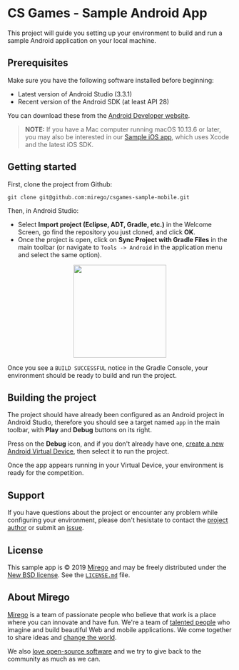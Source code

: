 # CS Games - Sample Android App

This project will guide you setting up your environment to build and run a sample Android application on your local machine.

## Prerequisites

Make sure you have the following software installed before beginning:

- Latest version of Android Studio (3.3.1)
- Recent version of the Android SDK (at least API 28)

You can download these from the [Android Developer website](http://developer.android.com/sdk/index.html).

> **NOTE:** If you have a Mac computer running macOS 10.13.6 or later, you may also be interested in our [Sample iOS app](https://github.com/mirego/csgames-sample-mobile/blob/master/ios/), which uses Xcode and the latest iOS SDK.

## Getting started

First, clone the project from Github:

```
git clone git@github.com:mirego/csgames-sample-mobile.git
```

Then, in Android Studio: 

- Select **Import project (Eclipse, ADT, Gradle, etc.)** in the Welcome Screen, go find the repository you just cloned, and click **OK**.
- Once the project is open, click on **Sync Project with Gradle Files** in the main toolbar (or navigate to `Tools -> Android` in the application menu and select the same option).

<p align="center"><img src="https://cloud.githubusercontent.com/assets/4378424/24182187/64981e3e-0e96-11e7-8fcb-f03f14d78c59.png" width="208"></p>

Once you see a `BUILD SUCCESSFUL` notice in the Gradle Console, your environment should be ready to build and run the project.

## Building the project

The project should have already been configured as an Android project in Android Studio, therefore you should see a target named `app` in the main toolbar, with **Play** and **Debug** buttons on its right.

Press on the **Debug** icon, and if you don't already have one, [create a new Android Virtual Device](https://developer.android.com/studio/run/managing-avds.html), then select it to run the project.

Once the app appears running in your Virtual Device, your environment is ready for the competition.

## Support

If you have questions about the project or encounter any problem while configuring your environment, please don't hesistate to contact the [project author](https://github.com/ebelair) or submit an [issue](https://github.com/mirego/csgames-sample-mobile/issues).

## License

This sample app is © 2019 [Mirego](http://www.mirego.com) and may be freely
distributed under the [New BSD license](http://opensource.org/licenses/BSD-3-Clause).
See the [`LICENSE.md`](https://github.com/mirego/csgames-sample-mobile/blob/master/android/LICENSE.md) file.

## About Mirego

[Mirego](http://mirego.com) is a team of passionate people who believe that work is a place where you can innovate and have fun. We're a team of [talented people](http://life.mirego.com) who imagine and build beautiful Web and mobile applications. We come together to share ideas and [change the world](http://mirego.org).

We also [love open-source software](http://open.mirego.com) and we try to give back to the community as much as we can.
